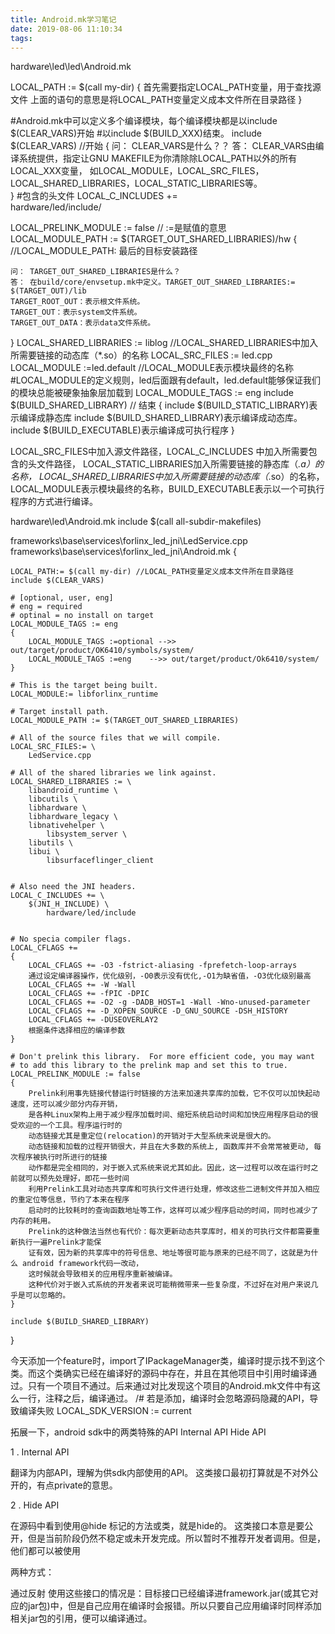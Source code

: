 ```yaml
---
title: Android.mk学习笔记
date: 2019-08-06 11:10:34
tags:
---
```


 hardware\led\led\Android.mk

LOCAL_PATH := $(call my-dir)
{
    首先需要指定LOCAL_PATH变量，用于查找源文件
    上面的语句的意思是将LOCAL_PATH变量定义成本文件所在目录路径
}

#Android.mk中可以定义多个编译模块，每个编译模块都是以include $(CLEAR_VARS)开始
#以include $(BUILD_XXX)结束。
include $(CLEAR_VARS) //开始
{
    问： CLEAR_VARS是什么？？
    答： CLEAR_VARS由编译系统提供，指定让GNU MAKEFILE为你清除除LOCAL_PATH以外的所有LOCAL_XXX变量，
    如LOCAL_MODULE，LOCAL_SRC_FILES，LOCAL_SHARED_LIBRARIES，LOCAL_STATIC_LIBRARIES等。    
}
#包含的头文件
LOCAL_C_INCLUDES += \
    hardware/led/include/

LOCAL_PRELINK_MODULE := false  // :=是赋值的意思
LOCAL_MODULE_PATH := $(TARGET_OUT_SHARED_LIBRARIES)/hw 
{
    //LOCAL_MODULE_PATH: 最后的目标安装路径
    
    问： TARGET_OUT_SHARED_LIBRARIES是什么？
    答： 在build/core/envsetup.mk中定义。TARGET_OUT_SHARED_LIBRARIES:= $(TARGET_OUT)/lib
    TARGET_ROOT_OUT：表示根文件系统。
    TARGET_OUT：表示system文件系统。
    TARGET_OUT_DATA：表示data文件系统。
    
}
LOCAL_SHARED_LIBRARIES := liblog  //LOCAL_SHARED_LIBRARIES中加入所需要链接的动态库（*.so）的名称
LOCAL_SRC_FILES := led.cpp
LOCAL_MODULE :=led.default   //LOCAL_MODULE表示模块最终的名称
#LOCAL_MODULE的定义规则，led后面跟有default，led.default能够保证我们的模块总能被硬象抽象层加载到
LOCAL_MODULE_TAGS := eng
include $(BUILD_SHARED_LIBRARY) // 结束
{
    include $(BUILD_STATIC_LIBRARY)表示编译成静态库
    include $(BUILD_SHARED_LIBRARY)表示编译成动态库。
    include $(BUILD_EXECUTABLE)表示编译成可执行程序
}

LOCAL_SRC_FILES中加入源文件路径，LOCAL_C_INCLUDES 中加入所需要包含的头文件路径，
LOCAL_STATIC_LIBRARIES加入所需要链接的静态库（*.a）的名称，
LOCAL_SHARED_LIBRARIES中加入所需要链接的动态库（*.so）的名称，
LOCAL_MODULE表示模块最终的名称，BUILD_EXECUTABLE表示以一个可执行程序的方式进行编译。



hardware\led\Android.mk
include $(call all-subdir-makefiles)


frameworks\base\services\forlinx_led_jni\LedService.cpp
frameworks\base\services\forlinx_led_jni\Android.mk
{

    LOCAL_PATH:= $(call my-dir) //LOCAL_PATH变量定义成本文件所在目录路径
    include $(CLEAR_VARS)
    
    # [optional, user, eng] 
    # eng = required
    # optinal = no install on target
    LOCAL_MODULE_TAGS := eng
    {
        LOCAL_MODULE_TAGS :=optional -->> out/target/product/OK6410/symbols/system/
        LOCAL_MODULE_TAGS :=eng    -->> out/target/product/Ok6410/system/
    }
    
    # This is the target being built.
    LOCAL_MODULE:= libforlinx_runtime
    
    # Target install path.
    LOCAL_MODULE_PATH := $(TARGET_OUT_SHARED_LIBRARIES)
    
    # All of the source files that we will compile.
    LOCAL_SRC_FILES:= \
        LedService.cpp
    
    # All of the shared libraries we link against.
    LOCAL_SHARED_LIBRARIES := \
        libandroid_runtime \
        libcutils \
        libhardware \
        libhardware_legacy \
        libnativehelper \
            libsystem_server \
        libutils \
        libui \
            libsurfaceflinger_client
        
    
    # Also need the JNI headers.
    LOCAL_C_INCLUDES += \
        $(JNI_H_INCLUDE) \
            hardware/led/include
    
    
    # No specia compiler flags.
    LOCAL_CFLAGS +=
    {
        LOCAL_CFLAGS += -O3 -fstrict-aliasing -fprefetch-loop-arrays
        通过设定编译器操作，优化级别，-O0表示没有优化,-O1为缺省值，-O3优化级别最高
        LOCAL_CFLAGS += -W -Wall
        LOCAL_CFLAGS += -fPIC -DPIC
        LOCAL_CFLAGS += -O2 -g -DADB_HOST=1 -Wall -Wno-unused-parameter
        LOCAL_CFLAGS += -D_XOPEN_SOURCE -D_GNU_SOURCE -DSH_HISTORY
        LOCAL_CFLAGS += -DUSEOVERLAY2
        根据条件选择相应的编译参数
    }
    
    # Don't prelink this library.  For more efficient code, you may want
    # to add this library to the prelink map and set this to true.
    LOCAL_PRELINK_MODULE := false
    {
        Prelink利用事先链接代替运行时链接的方法来加速共享库的加载，它不仅可以加快起动速度，还可以减少部分内存开销，
        是各种Linux架构上用于减少程序加载时间、缩短系统启动时间和加快应用程序启动的很受欢迎的一个工具。程序运行时的
        动态链接尤其是重定位(relocation)的开销对于大型系统来说是很大的。
        动态链接和加载的过程开销很大，并且在大多数的系统上, 函数库并不会常常被更动, 每次程序被执行时所进行的链接
        动作都是完全相同的，对于嵌入式系统来说尤其如此。因此，这一过程可以改在运行时之前就可以预先处理好，即花一些时间
        利用Prelink工具对动态共享库和可执行文件进行处理，修改这些二进制文件并加入相应的重定位等信息，节约了本来在程序
        启动时的比较耗时的查询函数地址等工作，这样可以减少程序启动的时间，同时也减少了内存的耗用。 
        Prelink的这种做法当然也有代价：每次更新动态共享库时，相关的可执行文件都需要重新执行一遍Prelink才能保
        证有效，因为新的共享库中的符号信息、地址等很可能与原来的已经不同了，这就是为什么 android framework代码一改动，
        这时候就会导致相关的应用程序重新被编译。
        这种代价对于嵌入式系统的开发者来说可能稍微带来一些复杂度，不过好在对用户来说几乎是可以忽略的。
    }
    
    include $(BUILD_SHARED_LIBRARY)
}


今天添加一个feature时，import了IPackageManager类，编译时提示找不到这个类。而这个类确实已经在编译好的源码中存在，并且在其他项目中引用时编译通过。只有一个项目不通过。后来通过对比发现这个项目的Android.mk文件中有这么一行，注释之后，编译通过。
/# 若是添加，编译时会忽略源码隐藏的API，导致编译失败
LOCAL_SDK_VERSION := current

拓展一下，android sdk中的两类特殊的API
Internal API
Hide API

1 . Internal API

翻译为内部API，理解为供sdk内部使用的API。
这类接口最初打算就是不对外公开的，有点private的意思。

2 . Hide API

在源码中看到使用@hide 标记的方法或类，就是hide的。
这类接口本意是要公开，但是当前阶段仍然不稳定或未开发完成。所以暂时不推荐开发者调用。但是，他们都可以被使用

两种方式：

通过反射
使用这些接口的情况是：目标接口已经编译进framework.jar(或其它对应的jar包)中，但是自己应用在编译时会报错。所以只要自己应用编译时同样添加相关jar包的引用，便可以编译通过。

